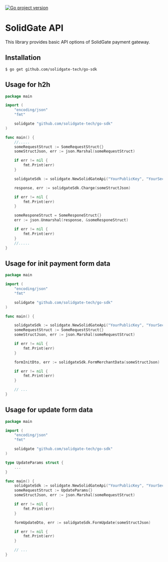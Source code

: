 [![Go project version](https://badge.fury.io/go/github.com%2solidgate-tech%2go-sdk.svg)](https://badge.fury.io/go/github.com%2solidgate-tech%2go-sdk)

# SolidGate API


This library provides basic API options of SolidGate payment gateway.

## Installation


```
$ go get github.com/solidgate-tech/go-sdk
```

## Usage for h2h

```go
package main

import (
	"encoding/json"
	"fmt"

	solidgate "github.com/solidgate-tech/go-sdk"
)

func main() {
	//.....
	someRequestStruct := SomeRequestStruct{}
	someStructJson, err := json.Marshal(someRequestStruct)

	if err != nil {
		fmt.Print(err)
	}

	solidgateSdk := solidgate.NewSolidGateApi("YourPublicKey", "YourSecretKey")

	response, err := solidgateSdk.Charge(someStructJson)

	if err != nil {
		fmt.Print(err)
	}

	someResponeStruct = SomeResponeStruct{}
	err := json.Unmarshal(response, &someResponeStruct)

	if err != nil {
		fmt.Print(err)
	}
	//.....
}

```

## Usage for init payment form data

```go
package main

import (
	"encoding/json"
	"fmt"

	solidgate "github.com/solidgate-tech/go-sdk"
)

func main() {

	solidgateSdk := solidgate.NewSolidGateApi("YourPublicKey", "YourSecretKey")
	someRequestStruct := SomeRequestStruct{}
	someStructJson, err := json.Marshal(someRequestStruct)

	if err != nil {
		fmt.Print(err)
	}

	formInitDto, err := solidgateSdk.FormMerchantData(someStructJson)

	if err != nil {
		fmt.Print(err)
	}

	// ...
}

```

## Usage for update form data

```go
package main

import (
	"encoding/json"
	"fmt"

	solidgate "github.com/solidgate-tech/go-sdk"
)

type UpdateParams struct {
	...
}

func main() {
	solidgateSdk := solidgate.NewSolidGateApi("YourPublicKey", "YourSecretKey")
	someRequestStruct := UpdateParams{}
	someStructJson, err := json.Marshal(someRequestStruct)

	if err != nil {
		fmt.Print(err)
	}

	formUpdateDto, err := solidgateSdk.FormUpdate(someStructJson)

	if err != nil {
		fmt.Print(err)
	}

	// ...
}

```
